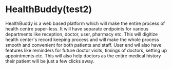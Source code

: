 # HealthBuddy(test2)
HealthBuddy is a web based platform which will make the entire process of health centre paper-less. It will have separate endpoints for various departments like reception, doctor, user, pharmacy etc. This will digitize health center's record keeping process and will make the whole process smooth and convenient for both patients and staff. User end wil also have features like reminders for future doctor visits, timings of doctors, setting up appointments etc. This will also help doctors as the entire medical history their patient will be just a few clicks away.

